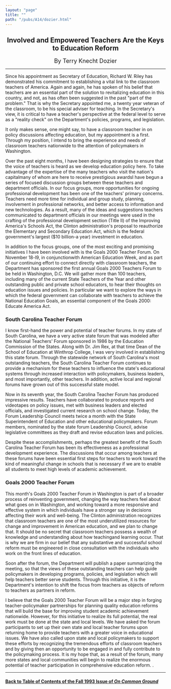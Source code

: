 ```yaml
---
layout: "page"
title: ""
path: "/pubs/A14/dozier.html"
---
```

<main>
<center>
<h2>Involved and Empowered Teachers Are the Keys to Education Reform</h2>
<font size="+1"> By Terry Knecht Dozier</font>
</center>
<hr/>
Since his appointment as Secretary of Education, Richard W. Riley has
demonstrated his commitment to establishing a vital link to the classroom
teachers of America. Again and again, he has spoken of his belief that
teachers are an essential part of the solution to revitalizing education
in this country, and not, as has often been suggested in the past "part of
the problem." That is why the Secretary appointed me, a twenty year
veteran of the classroom, to be his special adviser for teaching. In the
Secretary's view, it is critical to have a teacher's perspective at the
federal level to serve as a "reality check" on the Department's policies,
programs, and legislation.
<p>
It only makes sense, one might say, to have a classroom teacher in on
policy discussions affecting education, but my appointment is a first.
Through my position, I intend to bring the experience and needs of
classroom teachers nationwide to the attention of policymakers in
Washington.
</p><p>
Over the past eight months, I have been designing strategies to ensure
that the voice of teachers is heard as we develop education policy here.
To take advantage of the expertise of the many teachers who visit the
nation's capital­many of whom are here to receive prestigious
awards­I have begun a series of focused discussion groups between
these teachers and department officials. In our focus groups, more
opportunities for ongoing professional development has been one of the
teachers' primary concerns. Teachers need more time for individual and
group study, planning, involvement in professional networks, and better
access to information and new technologies. As a result, many of the ideas
and suggestions teachers communicated to department officials in our
meetings were used in the crafting of the professional development section
(Title II) of the Improving America's Schools Act, the Clinton
administration's proposal to reauthorize the Elementary and Secondary
Education Act, which is the federal government's largest ($10 billion-a
year) investment in education.
</p><p>
In addition to the focus groups, one of the most exciting and promising
initiatives I have been involved with is the Goals 2000 Teacher Forum. On
November 18-l9, in conjunctionwith American Education Week, and as part of
our continuing effort to connect directly with classroom teachers, the
Department has sponsored the first annual Goals 2000 Teachers Forum to be
held in Washington, D.C. We will gather more than 100 teachers, including
many of the current State Teachers of the Year and other outstanding
public and private school educators, to hear their thoughts on education
issues and policies. In particular we want to explore the ways in which
the federal government can collaborate with teachers to achieve the
National Education Goals, an essential component of the Goals 2000:
Educate America Act.
</p><h3>South Carolina Teacher Forum</h3>
I know first-hand the power and potential of teacher forums. In my state
of South Carolina, we have a very active state forum that was modeled
after the National Teachers' Forum sponsored in 1986 by the Education
Commission of the States. Along with Dr. Jim Rex, at that time Dean of the
School of Education at Winthrop College, I was very involved in
establishing this state forum. Through the statewide network of South
Carolina's most outstanding teachers, the South Carolina Teacher Forum
continues to provide a mechanism for these teachers to influence the
state's educational systems through increased interaction with
policymakers, business leaders, and most importantly, other teachers. In
addition, active local and regional forums have grown out of this
successful state model.
<p>
Now in its seventh year, the South Carolina Teacher Forum has produced
impressive results. Teachers have collaborated to produce reports and
videotapes on policy issues, met with business leaders and elected
officials, and investigated current research on school change. Today, the
Forum Leadership Council meets twice a month with the State Superintendent
of Education and other educational policymakers. Forum members, nominated
by the state forum Leadership Council, advise legislative committees as
they draft and revise education laws and policies.
</p><p>
Despite these accomplishments, perhaps the greatest benefit of the South
Carolina Teacher Forum has been its effectiveness as a professional
development experience. The discussions that occur among teachers at these
forums have been essential first steps for teachers to work toward the
kind of meaningful change in schools that is necessary if we are to enable
all students to meet high levels of academic achievement.
</p><h3>Goals 2000 Teacher Forum</h3>
This month's Goals 2000 Teacher Forum in Washington is part of a broader
process of reinventing government, changing the way teachers feel about
what goes on in Washington, and working toward a more responsive and
effective system in which individuals have a stronger say in decisions
affecting their work and well-being. The Clinton administration recognizes
that classroom teachers are one of the most underutilized resources for
change and improvement in American education, and we plan to change that.
It should be no secret that classroom teachers possess a wealth of
knowledge and understanding about how teachingand learning occur. That is
why we are firm in our belief that any substantive and successful school
reform must be engineered in close consultation with the individuals who
work on the front lines of education.
<p>
Soon after the forum, the Department will publish a paper summarizing the
meeting, so that the views of these outstanding teachers can help guide
policymakers in developing programs, policies, and legislation which will
help teachers better serve students. Through this initiative, it is the
Department's intention to shift the focus from teachers as objects of
reform to teachers as partners in reform.
</p><p>
I believe that the Goals 2000 Teacher Forum will be a major step in
forging teacher-policymaker partnerships for planning quality education
reforms that will build the base for improving student academic
achievement nationwide. However, for this initiative to realize its full
potential, the real work must be done at the state and local levels. We
have asked the forum participants to set up their own state and local
teacher forums upon returning home to provide teachers with a greater
voice in educational issues. We have also called upon state and local
policymakers to support these efforts by recognizing the tremendous
efforts of classroom teachers and by giving then an opportunity to be
engaged in and fully contribute to the policymaking process. It is my hope
that, as a result of the forum, many more states and local communities
will begin to realize the enormous potential of teacher participation in
comprehensive education reform. .
</p><hr/>
<h4><a href=".\">Back to
Table of Contents of the Fall 1993 Issue of <i>On Common
Ground</i></a>
</h4>
</main>